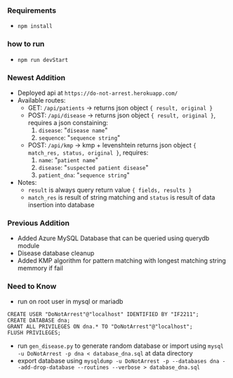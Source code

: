 ### Requirements
- `npm install`

### how to run
- `npm run devStart`

### Newest Addition
- Deployed api at `https://do-not-arrest.herokuapp.com/`
- Available routes:
  - GET: `/api/patients` -> returns json object `{ result, original }`
  - POST: `/api/disease` -> returns json object `{ result, original }`, requires a json constaining:
    1. `disease`: "`disease name`"
    2. `sequence`: "`sequence string`"
  - POST: `/api/kmp` -> kmp + levenshtein returns json object `{ match_res, status, original }`, requires:
    1. `name`: "`patient name`"
    2. `disease`: "`suspected patient disease`"
    3. `patient_dna`: "`sequence string`"
- Notes:
  - `result` is always query return value `{ fields, results }`
  - `match_res` is result of string matching and `status` is result of data insertion into database

### Previous Addition
- Added Azure MySQL Database that can be queried using querydb module
- Disease database cleanup
- Added KMP algorithm for pattern matching with longest matching string memmory if fail

### Need to Know
- run on root user in mysql or mariadb
```
CREATE USER "DoNotArrest"@"localhost" IDENTIFIED BY "IF2211";
CREATE DATABASE dna;
GRANT ALL PRIVILEGES ON dna.* TO "DoNotArrest"@"localhost";
FLUSH PRIVILEGES;
```
- run `gen_disease.py` to generate random database or import using `mysql -u DoNotArrest -p dna < database_dna.sql` at data directory
- export database using `mysqldump -u DoNotArrest -p --databases dna --add-drop-database --routines --verbose > database_dna.sql`